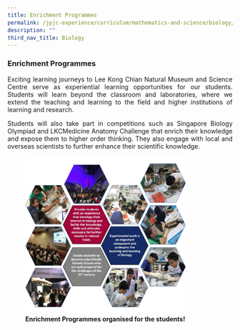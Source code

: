 ```yaml
---
title: Enrichment Programmes
permalink: /jpjc-experience/curriculum/mathematics-and-science/biology/enrichment-programmes/
description: ""
third_nav_title: Biology
---
```

### **Enrichment Programmes**
<div align=justify>
<p>
Exciting learning journeys to Lee Kong Chian Natural Museum and Science Centre serve as experiential learning opportunities for our students. Students will learn beyond the classroom and laboratories, where we extend the teaching and learning to the field and higher institutions of learning and research.</p>
<p>
Students will also take part in competitions such as Singapore Biology Olympiad and LKCMedicine Anatomy Challenge that enrich their knowledge and expose them to higher order thinking. They also engage with local and overseas scientists to further enhance their scientific knowledge.</p>
<figure>
<img src="/images/Biology%201.jpg" 
     style="width:85%">
	<figcaption><strong>Enrichment Programmes organised for the students!</strong></figcaption>
</figure>
</div>